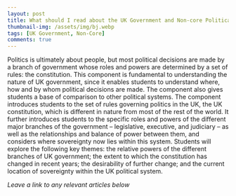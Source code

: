 ```yaml
---
layout: post
title: What should I read about the UK Government and Non-core Political Ideas?
thumbnail-img: /assets/img/bj.webp
tags: [UK Government, Non-Core]
comments: true
---
```


Politics is ultimately about people, but most political decisions are made by a branch of government whose roles and powers are determined by a set of rules: the constitution. This component is fundamental to understanding the nature of UK government, since it enables students to understand where, how and by whom political decisions are made. The component also gives students a base of comparison to other political systems. The component introduces students to the set of rules governing politics in the UK, the UK constitution, which is different in nature from most of the rest of the world. It further introduces students to the specific roles and powers of the different major branches of the government – legislative, executive, and judiciary – as well as the relationships and balance of power between them, and considers where sovereignty now lies within this system. Students will explore the following key themes: the relative powers of the different branches of UK government; the extent to which the constitution has changed in recent years; the desirability of further change; and the current location of sovereignty within the UK political system.

*Leave a link to any relevant articles below*
